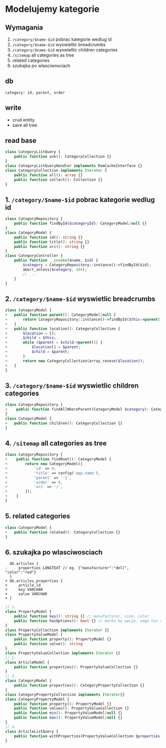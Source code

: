 
# Modelujemy kategorie

## Wymagania

1. `/category/$name-$id` pobrac kategorie wedlug id 
2. `/category/$name-$id` wyswietlic breadcrumbs
3. `/category/$name-$id` wyswietlic children categories
4. `/sitemap` all categories as tree
5. related categories
6. szukajka po wlasciwosciach

## db

```
category: id, parent, order
```

## write

- crud entity
- save all tree 


## read base

```php
class CategoryListQuery {
    public function ask(): CategoryCollection {}
}
class CategoryListQueryHandler implements RamCacheInterface {}
class CategoryCollection implements Iterator {
    public function all(): array {}
    public function collect(): Collection {}
}
```

## 1. `/category/$name-$id` pobrac kategorie wedlug id  

```php
class CategoryRepository {
    public function findById($categoryId): CategoryModel|null {}
}
class CategoryModel {
    public function id(): string {}
    public function title(): string {}
    public function uri(): string {}
}
class CategoryController {
    public function __invoke($name, $id) {
        $category = CategoryRepository::instance()->findById($id);
        abort_unless($category, 404);
        // ...
    } 
}
```

## 2. `/category/$name-$id` wyswietlic breadcrumbs

```php
class CategoryModel {
+   public function parent(): CategoryModel|null {
+       return CategoryRepository::instance()->findById($this->parent());
+   }
+   public function location(): CategoryCollection {
+       $location = [];
+       $child = $this;
+       while ($parent = $child->parent()) {
+           $location[] = $parent;
+           $child = $parent;
+       }
+       return new CategoryCollection(array_revese($location));
+   }
}
```

## 3. `/category/$name-$id` wyswietlic children categories

```php
class CategoryRepository {
+    public function findAllWhereParent(CategoryModel $category): CategoryCollection {}
}
class CategoryModel {
+   public function children(): CategoryCollection {}
}
```

## 4. `/sitemap` all categories as tree

```php
class CategoryRepository {
+    public function findRoot(): CategoryModel {
+        return new CategoryModel([
+            'id' => 0,
+            'title' => config('app.name'),
+            'parent' => '-1',
+            'order' => 0,
+            'uri' => '/',
+        ]);
+    }
}
```

## 5. related categories

```php
class CategoryModel {
+   public function related(): CategoryCollection {}
}
```

## 6. szukajka po wlasciwosciach


```
  db.articles {
-     properties LONGTEXT // eg. {"manufacturer":"dell", "color":"red"}
  }
+ db.articles_properties {
+     article_id
+     key VARCHAR
+     value VARCHAR
+ }
```

```php
// 1. 
class PropertyModel {
    public function key(): string {} // manufacturer, size, color
    public function hasOptions(): bool {} // marka ma opcje, waga nie ma opcji 
}
class PropertyCollection implements Iterator {}
class PropertyValueModel {
    public function property(): PropertyModel {}
    public function value(): string
}
class PropertyValueCollection implements Iterator {}
// 2.
class ArticleModel {
    public function properties(): PropertyValueCollection {}
}
// 3.
class CategoryModel {
    public function properties(): CategoryPropertyCollection {}
}
class CategoryPropertyCollection implements Iterator{}
class CategoryPropertyModel {
    public function property(): PropertyModel {}
    public function values(): PropertyValueCollection {}
    public function min(): PropertyValueModel|null {}
    public function max(): PropertyValueModel|null {}
}
// 4.
class ArticleListQuery {
    public function withProperties(PropertyValueCollection $properties):static {}
}
```




  
